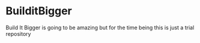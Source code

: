 # BuilditBigger
Build It Bigger is going to be amazing but for the time being this is just a trial repository
